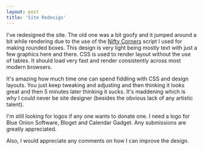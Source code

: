 ```yaml
---
layout: post
title: 'Site Redesign'
---
```

I've redesigned the site. The old one was a bit goofy and it jumped around a bit while rendering due to the use of the [Nifty Corners](http://http://www.html.it/articoli/nifty/index.html) script I used for making rounded boxes. This design is very light being mostly text with just a few graphics here and there. CSS is used to render layout without the use of tables. It should load very fast and render consistently across most modern browsers.

It's amazing how much time one can spend fiddling with CSS and design layouts. You just keep tweaking and adjusting and then thinking it looks great and then 5 minutes later thinking it sucks. It's maddening which is why I could never be site designer (besides the obvious lack of any artistic talent).</p><p>I'm still looking for logos if any one wants to donate one. I need a logo for Blue Onion Software, Bloget and Calendar Gadget. Any submissions are greatly appreciated.

Also, I would appreciate any comments on how I can improve the design.
